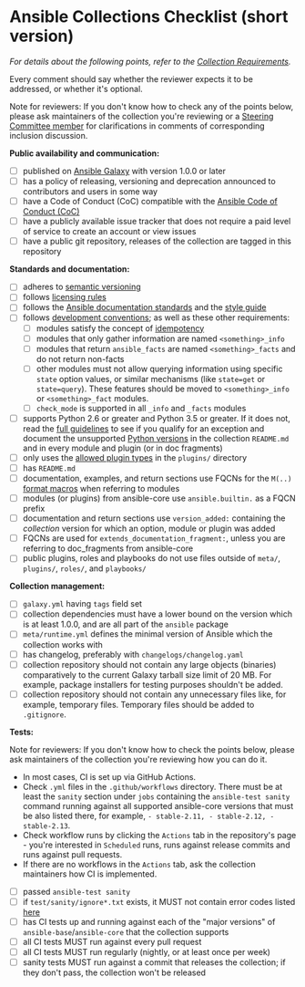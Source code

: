 # Ansible Collections Checklist (short version)

_For details about the following points, refer to the [Collection Requirements](https://github.com/ansible-collections/overview/blob/main/collection_requirements.rst)._

Every comment should say whether the reviewer expects it to be addressed, or whether it's optional.

Note for reviewers: If you don't know how to check any of the points below, please ask maintainers of the collection you're reviewing or a [Steering Committee member](https://docs.ansible.com/ansible/devel/community/steering/community_steering_committee.html#current-steering-committee-members) for clarifications in comments of corresponding inclusion discussion.

**Public availability and communication:**
- [ ] published on [Ansible Galaxy](https://galaxy.ansible.com) with version 1.0.0 or later
- [ ] has a policy of releasing, versioning and deprecation announced to contributors and users in some way
- [ ] have a Code of Conduct (CoC) compatible with the [Ansible Code of Conduct (CoC)](https://docs.ansible.com/ansible/latest/community/code_of_conduct.html)
- [ ] have a publicly available issue tracker that does not require a paid level of service to create an account or view issues
- [ ] have a public git repository, releases of the collection are tagged in this repository

**Standards and documentation:**
- [ ] adheres to [semantic versioning](https://semver.org/)
- [ ] follows [licensing rules](https://github.com/ansible-collections/overview/blob/main/collection_requirements.rst#licensing)
- [ ] follows the [Ansible documentation standards](https://docs.ansible.com/ansible/devel/dev_guide/developing_modules_documenting.html) and the [style guide](https://docs.ansible.com/ansible/devel/dev_guide/style_guide/index.html#style-guide)
- [ ] follows [development conventions](https://docs.ansible.com/ansible/devel/dev_guide/developing_modules_best_practices.html); as well as these other requirements:
  - [ ] modules satisfy the concept of [idempotency](https://docs.ansible.com/ansible/latest/reference_appendices/glossary.html#term-Idempotency>)
  - [ ] modules that only gather information are named `<something>_info`
  - [ ] modules that return `ansible_facts` are named `<something>_facts` and do not return non-facts
  - [ ] other modules must not allow querying information using specific `state` option values, or similar mechanisms (like `state=get` or `state=query`).  These features should be moved to `<something>_info` or `<something>_fact` modules.
  - [ ] `check_mode` is supported in all `_info` and `_facts` modules
- [ ] supports Python 2.6 or greater and Python 3.5 or greater. If it does not, read the [full guidelines](https://github.com/ansible-collections/overview/blob/main/collection_requirements.rst#python-compatibility) to see if you qualify for an exception and document the unsupported [Python versions](https://docs.ansible.com/ansible/latest/dev_guide/developing_python_3.html#ansible-and-python-3) in the collection ``README.md`` and in every module and plugin (or in doc fragments)
- [ ] only uses the [allowed plugin types](https://github.com/ansible-collections/overview/blob/main/collection_requirements.rst#modules-plugins) in the `plugins/` directory
- [ ] has `README.md`
- [ ] documentation, examples, and return sections use FQCNs for the `M(..)` [format macros](https://docs.ansible.com/ansible/latest/dev_guide/developing_modules_documenting.html#linking-and-other-format-macros-within-module-documentation) when referring to modules
- [ ] modules (or plugins) from ansible-core use `ansible.builtin.` as a FQCN prefix
- [ ] documentation and return sections use `version_added:` containing the *collection* version for which an option, module or plugin was added
- [ ] FQCNs are used for `extends_documentation_fragment:`, unless you are referring to doc_fragments from ansible-core
- [ ] public plugins, roles and playbooks do not use files outside of `meta/`, `plugins/`, `roles/`, and `playbooks/`

**Collection management:**
- [ ] `galaxy.yml` having `tags` field set
- [ ] collection dependencies must have a lower bound on the version which is at least 1.0.0, and are all part of the `ansible` package
- [ ] `meta/runtime.yml` defines the minimal version of Ansible which the collection works with
- [ ] has changelog, preferably with `changelogs/changelog.yaml`
- [ ] collection repository should not contain any large objects (binaries) comparatively to the current Galaxy tarball size limit of 20 MB. For example, package installers for testing purposes shouldn't be added.
- [ ] collection repository should not contain any unnecessary files like, for example, temporary files. Temporary files should be added to `.gitignore`.

**Tests:**

Note for reviewers: If you don't know how to check the points below, please ask maintainers of the collection you're reviewing how you can do it.
* In most cases, CI is set up via GitHub Actions.
* Check `.yml` files in the `.github/workflows` directory. There must be at least the `sanity` section under `jobs` containing the `ansible-test sanity` command running against all supported ansible-core versions that must be also listed there, for example, `- stable-2.11, - stable-2.12, - stable-2.13`.
* Check workflow runs by clicking the `Actions` tab in the repository's page - you're interested in `Scheduled` runs, runs against release commits and runs against pull requests.
* If there are no workflows in the `Actions` tab, ask the collection maintainers how CI is implemented.

- [ ] passed `ansible-test sanity`
- [ ] if `test/sanity/ignore*.txt` exists, it MUST not contain error codes listed [here](https://github.com/ansible-collections/overview/blob/main/collection_requirements.rst#ci-testing)
- [ ] has CI tests up and running against each of the "major versions" of `ansible-base`/`ansible-core` that the collection supports
- [ ] all CI tests MUST run against every pull request
- [ ] all CI tests MUST run regularly (nightly, or at least once per week)
- [ ] sanity tests MUST run against a commit that releases the collection; if they don't pass, the collection won't be released
